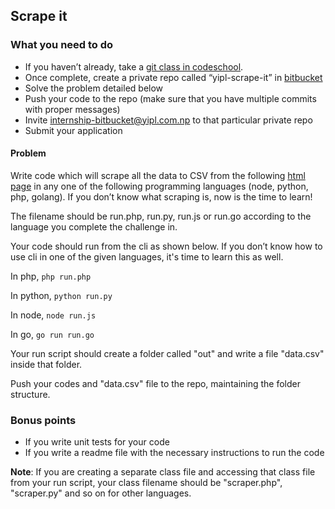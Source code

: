 ## Scrape it

### What you need to do

* If you haven’t already, take a [git class in codeschool](https://www.codeschool.com/courses/try-git).
* Once complete, create a private repo called “yipl-scrape-it” in [bitbucket](https://bitbucket.org)
* Solve the problem detailed below
* Push your code to the repo (make sure that you have multiple commits with proper messages) 
* Invite internship-bitbucket@yipl.com.np to that particular private repo
* Submit your application

#### Problem

Write code which will scrape all the data to CSV from the following [html page](https://cdn.rawgit.com/younginnovations/internship-challenges/master/data-analysis/scrape-it/exampledata.html) in any one of the following programming languages (node, python, php, golang). If you don’t know what scraping is, now is the time to learn! 

The filename should be run.php, run.py, run.js or run.go according to the language you complete the challenge in. 

Your code should run from the cli as shown below. If you don’t know how to use cli in one of the given languages, it's time to learn this as well. 

In php, 
`php run.php`

In python, 
`python run.py`

In node,
`node run.js`

In go,
`go run run.go`

Your run script should create a folder called "out" and write a file "data.csv" inside that folder.

Push your codes and "data.csv" file to the repo, maintaining the folder structure.

### Bonus points

* If you write unit tests for your code
* If you write a readme file with the necessary instructions to run the code

**Note**: If you are creating a separate class file and accessing that class file from your run script, your class filename should be "scraper.php", "scraper.py" and so on for other languages. 


